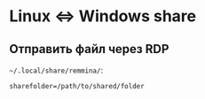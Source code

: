 # Linux <=> Windows share

## Отправить файл через RDP


`~/.local/share/remmina/`:

`sharefolder=/path/to/shared/folder`

